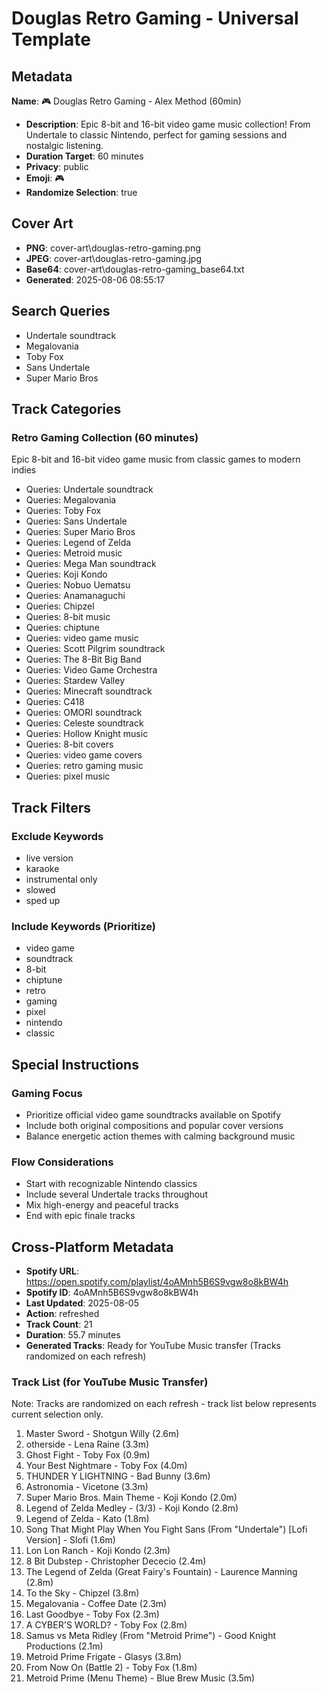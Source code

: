# Douglas Retro Gaming - Universal Template

## Metadata

**Name**: 🎮 Douglas Retro Gaming - Alex Method (60min)
- **Description**: Epic 8-bit and 16-bit video game music collection! From Undertale to classic Nintendo, perfect for gaming sessions and nostalgic listening.
- **Duration Target**: 60 minutes
- **Privacy**: public
- **Emoji**: 🎮
- **Randomize Selection**: true


## Cover Art
- **PNG**: cover-art\douglas-retro-gaming.png
- **JPEG**: cover-art\douglas-retro-gaming.jpg
- **Base64**: cover-art\douglas-retro-gaming_base64.txt
- **Generated**: 2025-08-06 08:55:17

## Search Queries

- Undertale soundtrack
- Megalovania
- Toby Fox
- Sans Undertale
- Super Mario Bros

## Track Categories

### Retro Gaming Collection (60 minutes)

Epic 8-bit and 16-bit video game music from classic games to modern indies

- Queries: Undertale soundtrack
- Queries: Megalovania
- Queries: Toby Fox
- Queries: Sans Undertale
- Queries: Super Mario Bros
- Queries: Legend of Zelda
- Queries: Metroid music
- Queries: Mega Man soundtrack
- Queries: Koji Kondo
- Queries: Nobuo Uematsu
- Queries: Anamanaguchi
- Queries: Chipzel
- Queries: 8-bit music
- Queries: chiptune
- Queries: video game music
- Queries: Scott Pilgrim soundtrack
- Queries: The 8-Bit Big Band
- Queries: Video Game Orchestra
- Queries: Stardew Valley
- Queries: Minecraft soundtrack
- Queries: C418
- Queries: OMORI soundtrack
- Queries: Celeste soundtrack
- Queries: Hollow Knight music
- Queries: 8-bit covers
- Queries: video game covers
- Queries: retro gaming music
- Queries: pixel music

## Track Filters

### Exclude Keywords

- live version
- karaoke
- instrumental only
- slowed
- sped up

### Include Keywords (Prioritize)

- video game
- soundtrack
- 8-bit
- chiptune
- retro
- gaming
- pixel
- nintendo
- classic

## Special Instructions

### Gaming Focus

- Prioritize official video game soundtracks available on Spotify
- Include both original compositions and popular cover versions
- Balance energetic action themes with calming background music

### Flow Considerations

- Start with recognizable Nintendo classics
- Include several Undertale tracks throughout
- Mix high-energy and peaceful tracks
- End with epic finale tracks

## Cross-Platform Metadata
- **Spotify URL**: https://open.spotify.com/playlist/4oAMnh5B6S9vgw8o8kBW4h
- **Spotify ID**: 4oAMnh5B6S9vgw8o8kBW4h
- **Last Updated**: 2025-08-05
- **Action**: refreshed
- **Track Count**: 21
- **Duration**: 55.7 minutes
- **Generated Tracks**: Ready for YouTube Music transfer (Tracks randomized on each refresh)

### Track List (for YouTube Music Transfer)
Note: Tracks are randomized on each refresh - track list below represents current selection only.
 1. Master Sword - Shotgun Willy (2.6m)
 2. otherside - Lena Raine (3.3m)
 3. Ghost Fight - Toby Fox (0.9m)
 4. Your Best Nightmare - Toby Fox (4.0m)
 5. THUNDER Y LIGHTNING - Bad Bunny (3.6m)
 6. Astronomia - Vicetone (3.3m)
 7. Super Mario Bros. Main Theme - Koji Kondo (2.0m)
 8. Legend of Zelda Medley - (3/3) - Koji Kondo (2.8m)
 9. Legend of Zelda - Kato (1.8m)
10. Song That Might Play When You Fight Sans (From "Undertale") [Lofi Version] - Slofi (1.6m)
11. Lon Lon Ranch - Koji Kondo (2.3m)
12. 8 Bit Dubstep - Christopher Dececio (2.4m)
13. The Legend of Zelda (Great Fairy's Fountain) - Laurence Manning (2.8m)
14. To the Sky - Chipzel (3.8m)
15. Megalovania - Coffee Date (2.3m)
16. Last Goodbye - Toby Fox (2.3m)
17. A CYBER'S WORLD? - Toby Fox (2.8m)
18. Samus vs Meta Ridley (From "Metroid Prime") - Good Knight Productions (2.1m)
19. Metroid Prime Frigate - Glasys (3.8m)
20. From Now On (Battle 2) - Toby Fox (1.8m)
21. Metroid Prime (Menu Theme) - Blue Brew Music (3.5m)
